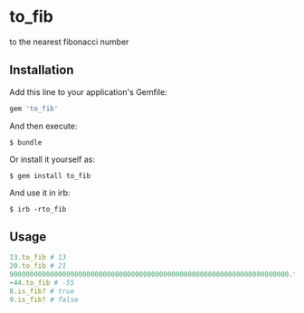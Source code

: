 # to_fib
to the nearest fibonacci number

## Installation

Add this line to your application's Gemfile:

```ruby
gem 'to_fib'
```

And then execute:

    $ bundle

Or install it yourself as:

    $ gem install to_fib

And use it in irb:

    $ irb -rto_fib

## Usage

```ruby
13.to_fib # 13
20.to_fib # 21
900000000000000000000000000000000000000000000000000000000000000000000.to_fib # 1082459262056433063877940200966638133809015267665311237542082678938909
-44.to_fib # -55
8.is_fib? # true
9.is_fib? # false
```